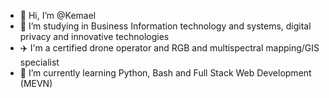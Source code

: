 - 👋 Hi, I’m @Kemael
- 👀 I’m studying in Business Information technology and systems, digital privacy and innovative technologies
- ✈️ I'm a certified drone operator and RGB and multispectral mapping/GIS specialist
- 🌱 I’m currently learning Python, Bash and Full Stack Web Development (MEVN)

<!---
Kemael/Kemael is a ✨ special ✨ repository because its `README.md` (this file) appears on your GitHub profile.
You can click the Preview link to take a look at your changes.
--->
